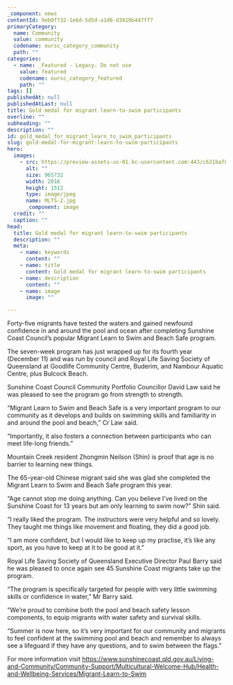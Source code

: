 ```yaml
---
_component: news
contentId: 9eb0f732-1e6d-5d5d-a1d6-d3810b447ff7
primaryCategory:
  name: Community
  value: community
  codename: oursc_category_community
  path: ""
categories:
  - name: _Featured - Legacy. Do not use
    value: featured
    codename: oursc_category_featured
    path: ""
tags: []
publishedAt: null
publishedAtLast: null
title: Gold medal for migrant learn-to-swim participants
overline: ""
subheading: ""
description: ""
id: gold_medal_for_migrant_learn_to_swim_participants
slug: gold-medal-for-migrant-learn-to-swim-participants
hero:
  images:
    - src: https://preview-assets-us-01.kc-usercontent.com:443/c631baf8-1b46-001f-580c-d0001b68b4a8/7db52093-76fe-46fe-8276-5a6828ac7226/MLTS-2.jpg
      alt: ""
      size: 965732
      width: 2016
      height: 1512
      type: image/jpeg
      name: MLTS-2.jpg
      _component: image
  credit: ""
  caption: ""
head:
  title: Gold medal for migrant learn-to-swim participants
  description: ""
  meta:
    - name: keywords
      content: ""
    - name: title
      content: Gold medal for migrant learn-to-swim participants
    - name: description
      content: ""
    - name: image
      image: ""

---
```

Forty-five migrants have tested the waters and gained newfound confidence in and around the pool and ocean after completing Sunshine Coast Council’s popular Migrant Learn to Swim and Beach Safe program.

The seven-week program has just wrapped up for its fourth year (December 11) and was run by council and Royal Life Saving Society of Queensland at Goodlife Community Centre, Buderim, and Nambour Aquatic Centre, plus Bulcock Beach.

Sunshine Coast Council Community Portfolio Councillor David Law said he was pleased to see the program go from strength to strength.

“Migrant Learn to Swim and Beach Safe is a very important program to our community as it develops and builds on swimming skills and familiarity in and around the pool and beach,” Cr Law said.

“Importantly, it also fosters a connection between participants who can meet life-long friends.” 

Mountain Creek resident Zhongmin Neilson (Shin) is proof that age is no barrier to learning new things.

The 65-year-old Chinese migrant said she was glad she completed the Migrant Learn to Swim and Beach Safe program this year.

“Age cannot stop me doing anything. Can you believe I’ve lived on the Sunshine Coast for 13 years but am only learning to swim now?” Shin said.

“I really liked the program. The instructors were very helpful and so lovely. They taught me things like movement and floating, they did a good job.

“I am more confident, but I would like to keep up my practise, it’s like any sport, as you have to keep at it to be good at it.”

Royal Life Saving Society of Queensland Executive Director Paul Barry said he was pleased to once again see 45 Sunshine Coast migrants take up the program.

“The program is specifically targeted for people with very little swimming skills or confidence in water,” Mr Barry said.

“We’re proud to combine both the pool and beach safety lesson components, to equip migrants with water safety and survival skills.

“Summer is now here, so it’s very important for our community and migrants to feel confident at the swimming pool and beach and remember to always see a lifeguard if they have any questions, and to swim between the flags.”

For more information visit <https://www.sunshinecoast.qld.gov.au/Living-and-Community/Community-Support/Multicultural-Welcome-Hub/Health-and-Wellbeing-Services/Migrant-Learn-to-Swim>
